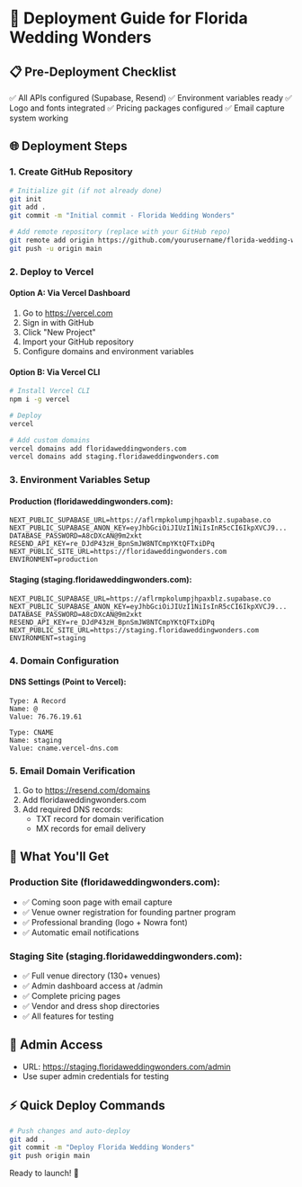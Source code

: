 # 🚀 Deployment Guide for Florida Wedding Wonders

## 📋 Pre-Deployment Checklist
✅ All APIs configured (Supabase, Resend)
✅ Environment variables ready
✅ Logo and fonts integrated
✅ Pricing packages configured
✅ Email capture system working

## 🌐 Deployment Steps

### 1. Create GitHub Repository
```bash
# Initialize git (if not already done)
git init
git add .
git commit -m "Initial commit - Florida Wedding Wonders"

# Add remote repository (replace with your GitHub repo)
git remote add origin https://github.com/yourusername/florida-wedding-wonders.git
git push -u origin main
```

### 2. Deploy to Vercel

#### Option A: Via Vercel Dashboard
1. Go to https://vercel.com
2. Sign in with GitHub
3. Click "New Project"
4. Import your GitHub repository
5. Configure domains and environment variables

#### Option B: Via Vercel CLI
```bash
# Install Vercel CLI
npm i -g vercel

# Deploy
vercel

# Add custom domains
vercel domains add floridaweddingwonders.com
vercel domains add staging.floridaweddingwonders.com
```

### 3. Environment Variables Setup

#### Production (floridaweddingwonders.com):
```
NEXT_PUBLIC_SUPABASE_URL=https://aflrmpkolumpjhpaxblz.supabase.co
NEXT_PUBLIC_SUPABASE_ANON_KEY=eyJhbGciOiJIUzI1NiIsInR5cCI6IkpXVCJ9...
DATABASE_PASSWORD=A8cDXcAN@9m2xkt
RESEND_API_KEY=re_DJdP43zH_BpnSmJW8NTCmpYKtQFTxiDPq
NEXT_PUBLIC_SITE_URL=https://floridaweddingwonders.com
ENVIRONMENT=production
```

#### Staging (staging.floridaweddingwonders.com):
```
NEXT_PUBLIC_SUPABASE_URL=https://aflrmpkolumpjhpaxblz.supabase.co
NEXT_PUBLIC_SUPABASE_ANON_KEY=eyJhbGciOiJIUzI1NiIsInR5cCI6IkpXVCJ9...
DATABASE_PASSWORD=A8cDXcAN@9m2xkt
RESEND_API_KEY=re_DJdP43zH_BpnSmJW8NTCmpYKtQFTxiDPq
NEXT_PUBLIC_SITE_URL=https://staging.floridaweddingwonders.com
ENVIRONMENT=staging
```

### 4. Domain Configuration

#### DNS Settings (Point to Vercel):
```
Type: A Record
Name: @
Value: 76.76.19.61

Type: CNAME
Name: staging
Value: cname.vercel-dns.com
```

### 5. Email Domain Verification
1. Go to https://resend.com/domains
2. Add floridaweddingwonders.com
3. Add required DNS records:
   - TXT record for domain verification
   - MX records for email delivery

## 🎯 What You'll Get

### Production Site (floridaweddingwonders.com):
- ✅ Coming soon page with email capture
- ✅ Venue owner registration for founding partner program
- ✅ Professional branding (logo + Nowra font)
- ✅ Automatic email notifications

### Staging Site (staging.floridaweddingwonders.com):
- ✅ Full venue directory (130+ venues)
- ✅ Admin dashboard access at /admin
- ✅ Complete pricing pages
- ✅ Vendor and dress shop directories
- ✅ All features for testing

## 🔐 Admin Access
- URL: https://staging.floridaweddingwonders.com/admin
- Use super admin credentials for testing

## ⚡ Quick Deploy Commands
```bash
# Push changes and auto-deploy
git add .
git commit -m "Deploy Florida Wedding Wonders"
git push origin main
```

Ready to launch! 🚀
